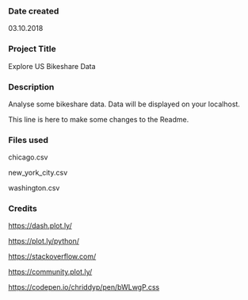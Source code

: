 ### Date created
03.10.2018

### Project Title
Explore US Bikeshare Data

### Description
Analyse some bikeshare data. Data will be displayed on your localhost.

This line is here to make some changes to the Readme.

### Files used
chicago.csv

new_york_city.csv

washington.csv

### Credits
https://dash.plot.ly/

https://plot.ly/python/

https://stackoverflow.com/

https://community.plot.ly/

https://codepen.io/chriddyp/pen/bWLwgP.css
